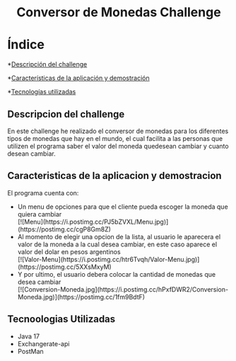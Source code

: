 <h1 align="center">Conversor de Monedas Challenge</h1>

# Índice

*[Descripción del challenge](#descripción-del-proyecto)

*[Características de la aplicación y demostración](#Características-de-la-aplicación-y-demostración)


*[Tecnologías utilizadas](#tecnologías-utilizadas)

## Descripcion del challenge

<p>En este challenge he realizado el conversor de monedas para los diferentes tipos de monedas que hay en el mundo, el cual facilita a las personas que utilizen el programa saber el valor del moneda quedesean cambiar y cuanto desean cambiar.</p>

## Caracteristicas de la aplicacion y demostracion
<p>El programa cuenta con: </p>
<ul>
  <li>Un menu de opciones para que el cliente pueda escoger la moneda que quiera cambiar</li>
  [![Menu](https://i.postimg.cc/PJ5bZVXL/Menu.jpg)](https://postimg.cc/cgP8Gm8Z)
  <li>Al momento de elegir una opcion de la lista, al usuario le aparecera el valor de la moneda a la cual desea cambiar, en este caso aparece el valor del dolar en pesos argentinos</li>
  [![Valor-Menu](https://i.postimg.cc/htr6Tvqh/Valor-Menu.jpg)](https://postimg.cc/5XXsMxyM)
  <li>Y por ultimo, el usuario debera colocar la cantidad de monedas que desea cambiar</li>
  [![Conversion-Moneda.jpg](https://i.postimg.cc/hPxfDWR2/Conversion-Moneda.jpg)](https://postimg.cc/1fm9BdtF)
</ul>

## Tecnoologias Utilizadas
<ul>
  <li>Java 17</li>
  <li>Exchangerate-api</li>
  <li>PostMan</li>
</ul>

